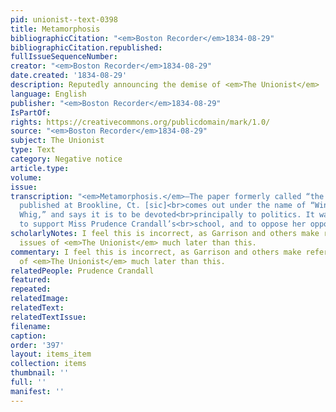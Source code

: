 ```yaml
---
pid: unionist--text-0398
title: Metamorphosis
bibliographicCitation: "<em>Boston Recorder</em>1834-08-29"
bibliographicCitation.republished: 
fullIssueSequenceNumber: 
creator: "<em>Boston Recorder</em>1834-08-29"
date.created: '1834-08-29'
description: Reputedly announcing the demise of <em>The Unionist</em>
language: English
publisher: "<em>Boston Recorder</em>1834-08-29"
IsPartOf: 
rights: https://creativecommons.org/publicdomain/mark/1.0/
source: "<em>Boston Recorder</em>1834-08-29"
subject: The Unionist
type: Text
category: Negative notice
article.type: 
volume: 
issue: 
transcription: "<em>Metamorphosis.</em>—The paper formerly called “the Unionist,”
  published at Brookline, Ct. [sic]<br>comes out under the name of “Windham County
  Whig,” and says it is to be devoted<br>principally to politics. It was established
  to support Miss Prudence Crandall’s<br>school, and to oppose her opposers.<br>"
scholarlyNotes: I feel this is incorrect, as Garrison and others make reference to
  issues of <em>The Unionist</em> much later than this.
commentary: I feel this is incorrect, as Garrison and others make reference to issues
  of <em>The Unionist</em> much later than this.
relatedPeople: Prudence Crandall
featured: 
repeated: 
relatedImage: 
relatedText: 
relatedTextIssue: 
filename: 
caption: 
order: '397'
layout: items_item
collection: items
thumbnail: ''
full: ''
manifest: ''
---
```

